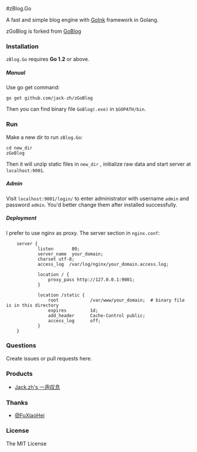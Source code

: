 #zBlog.Go

A fast and simple blog engine with [GoInk](https://github.com/fuxiaohei/GoInk) framework in Golang.

zGoBlog is forked from [GoBlog](https://github.com/fuxiaohei/GoBlog)

### Installation

`zBlog.Go` requires **Go 1.2** or above.

##### Manual

Use go get command:

    go get github.com/jack-zh/zGoBlog

Then you can find binary file `GoBlog(.exe)` in `$GOPATH/bin`.

### Run

Make a new dir to run `zBlog.Go`:

    cd new_dir
    zGoBlog

Then it will unzip static files in `new_dir` , initialize raw data and start server at `localhost:9001`.

##### Admin

Visit `localhost:9001/login/` to enter administrator with username `admin` and password `admin`. You'd better change them after installed successfully.

##### Deployment

I prefer to use nginx as proxy. The server section in `nginx.conf`:

        server {
                listen       80;
                server_name  your_domain;
                charset utf-8;
                access_log  /var/log/nginx/your_domain.access.log;

                location / {
                    proxy_pass http://127.0.0.1:9001;
                }

                location /static {
                    root            /var/www/your_domain;  # binary file is in this directory
                    expires         1d;
                    add_header      Cache-Control public;
                    access_log      off;
                }
        }

### Questions

Create issues or pull requests here.

### Products

* [Jack.zh's 一声叹息](http://link-pub.cn)

### Thanks

* [@FuXiaoHei](https://github.com/fuxiaohei)

### License

The MIT License


